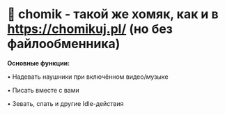 # 🐹 chomik - такой же хомяк, как и в https://chomikuj.pl/ (но без файлообменника)
**Основные функции:**

• Надевать наушники при включённом видео/музыке

• Писать вместе с вами

• Зевать, спать и другие Idle-действия
